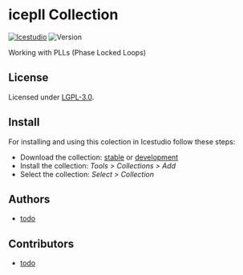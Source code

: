 # icepll Collection

[![Icestudio][icestudio-image]][icestudio-url]
![Version][version-image]


Working with PLLs (Phase Locked Loops)


## License

Licensed under [LGPL-3.0](https://opensource.org/licenses/LGPL-3.0).

## Install

For installing and using this colection in Icestudio follow these steps:

* Download the collection: [stable](https://github.com/FPGAwars/icePLL/archive/refs/tags/v0.1.0.zip) or [development](https://github.com/FPGAwars/icePLL/archive/refs/heads/main.zip)
* Install the collection: *Tools > Collections > Add*
* Select the collection: *Select > Collection*




## Authors
* [todo](todo)

## Contributors
* [todo](todo)


<!-- Badges -->
[icestudio-image]: https://img.shields.io/badge/collection-icestudio-blue.svg
[icestudio-url]: https://github.com/FPGAwars/icestudio
[version-image]: https://img.shields.io/badge/version-v0.1.0-orange.svg
